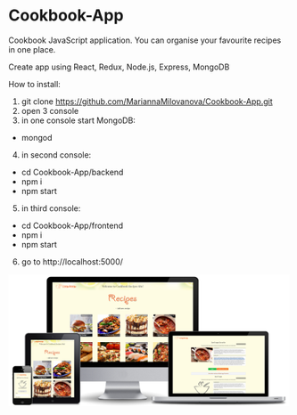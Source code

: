 # Cookbook-App
​Cookbook​ ​JavaScript​ ​application. You can organise your favourite recipes in one place.

Create app using React, Redux, Node.js, Express, MongoDB

How to install:
1) git clone https://github.com/MariannaMilovanova/Cookbook-App.git
2) open 3 console
3) in one console start MongoDB: 
  - mongod
4) in second console: 
  - cd Cookbook-App/backend
  - npm i
  - npm start
5) in third console:
  - cd Cookbook-App/frontend
  - npm i
  - npm start
6) go to http://localhost:5000/

![app sreenshots](https://github.com/MariannaMilovanova/Cookbook-App/blob/dev/frontend/src/images/screenshots.png)
